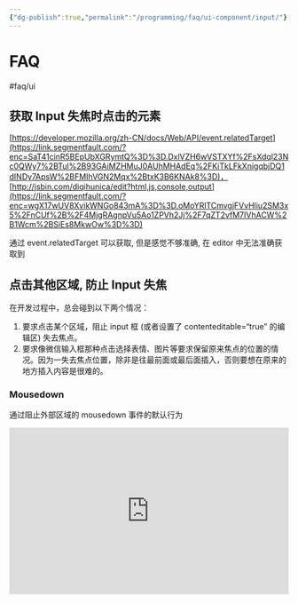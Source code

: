 ```yaml
---
{"dg-publish":true,"permalink":"/programming/faq/ui-component/input/"}
---
```



# FAQ

#faq/ui

## 获取 Input 失焦时点击的元素

[https://developer.mozilla.org/zh-CN/docs/Web/API/event.relatedTarget](https://link.segmentfault.com/?enc=SaT41cinR5BEpUbXGRymtQ%3D%3D.DxlVZH6wVSTXYf%2FsXdql23Nc0QWy7%2BTul%2B93GAiMZHMuJ0AUhMHAdEq%2FKiTkLFkXnigqbjDQ1dINDy7ApsW%2BFMIhVGN2Mqx%2BtxK3B6KNAk8%3D)，
[http://jsbin.com/diqihunica/edit?html,js,console,output](https://link.segmentfault.com/?enc=wgX17wUV8XvikWNGo843mA%3D%3D.oMoYRlTCmvgjFVvHliu2SM3x5%2FnCUf%2B%2F4MjgRAgnpVu5Ao1ZPVh2Jj%2F7qZT2vfM7IVhACW%2B1Wcm%2BSiEs8MkwOw%3D%3D)

通过 event.relatedTarget 可以获取, 但是感觉不够准确, 在 editor 中无法准确获取到

## 点击其他区域, 防止 Input 失焦

在开发过程中，总会碰到以下两个情况：

1. 要求点击某个区域，阻止 input 框 (或者设置了 contenteditable=“true” 的编辑区) 失去焦点。
2. 要求像微信输入框那种点击选择表情、图片等要求保留原来焦点的位置的情况。因为一失去焦点位置，除非是往最前面或最后面插入，否则要想在原来的地方插入内容是很难的。

### Mousedown

通过阻止外部区域的 mousedown 事件的默认行为

<iframe height="300" style="width: 100%;" scrolling="no" title="prevent input blur" src="https://codepen.io/chiyu-git/embed/xxarXYJ?default-tab=html%2Cresult" frameborder="no" loading="lazy" allowtransparency="true" allowfullscreen="true"></iframe>
